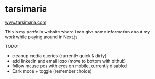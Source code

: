 # tarsimaria

www.tarsimaria.com

This is my portfolio website where i can give some information about my work while playing around in Next.js

TODO:
* cleanup media queries (currently quick & dirty)
* add linkedIn and email logo (move to bottom with github)
* follow mouse pos with eyes on mobile, currently disabled
* Dark mode + toggle  (remember choice)
